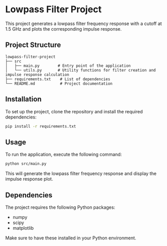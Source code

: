 # Lowpass Filter Project

This project generates a lowpass filter frequency response with a cutoff at 1.5 GHz and plots the corresponding impulse response.

## Project Structure

```
lowpass-filter-project
├── src
│   ├── main.py        # Entry point of the application
│   └── utils.py       # Utility functions for filter creation and impulse response calculation
├── requirements.txt    # List of dependencies
└── README.md           # Project documentation
```

## Installation

To set up the project, clone the repository and install the required dependencies:

```bash
pip install -r requirements.txt
```

## Usage

To run the application, execute the following command:

```bash
python src/main.py
```

This will generate the lowpass filter frequency response and display the impulse response plot.

## Dependencies

The project requires the following Python packages:

- numpy
- scipy
- matplotlib

Make sure to have these installed in your Python environment.